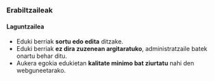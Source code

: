 ### Erabiltzaileak
#### Laguntzailea
    
- Eduki berriak **sortu edo edita** ditzake.
- Eduki berriak **ez dira zuzenean argitaratuko**, administratzaile batek onartu behar ditu.
- Aukera egokia edukietan **kalitate minimo bat ziurtatu** nahi den webguneetarako.
